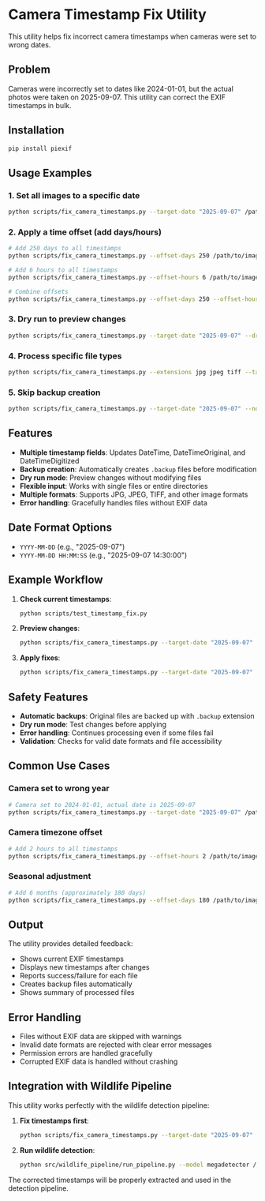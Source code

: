 # Camera Timestamp Fix Utility

This utility helps fix incorrect camera timestamps when cameras were set to wrong dates.

## Problem
Cameras were incorrectly set to dates like 2024-01-01, but the actual photos were taken on 2025-09-07. This utility can correct the EXIF timestamps in bulk.

## Installation
```bash
pip install piexif
```

## Usage Examples

### 1. Set all images to a specific date
```bash
python scripts/fix_camera_timestamps.py --target-date "2025-09-07" /path/to/images/
```

### 2. Apply a time offset (add days/hours)
```bash
# Add 250 days to all timestamps
python scripts/fix_camera_timestamps.py --offset-days 250 /path/to/images/

# Add 6 hours to all timestamps  
python scripts/fix_camera_timestamps.py --offset-hours 6 /path/to/images/

# Combine offsets
python scripts/fix_camera_timestamps.py --offset-days 250 --offset-hours 6 /path/to/images/
```

### 3. Dry run to preview changes
```bash
python scripts/fix_camera_timestamps.py --target-date "2025-09-07" --dry-run /path/to/images/
```

### 4. Process specific file types
```bash
python scripts/fix_camera_timestamps.py --extensions jpg jpeg tiff --target-date "2025-09-07" /path/to/images/
```

### 5. Skip backup creation
```bash
python scripts/fix_camera_timestamps.py --target-date "2025-09-07" --no-backup /path/to/images/
```

## Features

- **Multiple timestamp fields**: Updates DateTime, DateTimeOriginal, and DateTimeDigitized
- **Backup creation**: Automatically creates `.backup` files before modification
- **Dry run mode**: Preview changes without modifying files
- **Flexible input**: Works with single files or entire directories
- **Multiple formats**: Supports JPG, JPEG, TIFF, and other image formats
- **Error handling**: Gracefully handles files without EXIF data

## Date Format Options

- `YYYY-MM-DD` (e.g., "2025-09-07")
- `YYYY-MM-DD HH:MM:SS` (e.g., "2025-09-07 14:30:00")

## Example Workflow

1. **Check current timestamps**:
   ```bash
   python scripts/test_timestamp_fix.py
   ```

2. **Preview changes**:
   ```bash
   python scripts/fix_camera_timestamps.py --target-date "2025-09-07" --dry-run /path/to/images/
   ```

3. **Apply fixes**:
   ```bash
   python scripts/fix_camera_timestamps.py --target-date "2025-09-07" /path/to/images/
   ```

## Safety Features

- **Automatic backups**: Original files are backed up with `.backup` extension
- **Dry run mode**: Test changes before applying
- **Error handling**: Continues processing even if some files fail
- **Validation**: Checks for valid date formats and file accessibility

## Common Use Cases

### Camera set to wrong year
```bash
# Camera set to 2024-01-01, actual date is 2025-09-07
python scripts/fix_camera_timestamps.py --target-date "2025-09-07" /path/to/images/
```

### Camera timezone offset
```bash
# Add 2 hours to all timestamps
python scripts/fix_camera_timestamps.py --offset-hours 2 /path/to/images/
```

### Seasonal adjustment
```bash
# Add 6 months (approximately 180 days)
python scripts/fix_camera_timestamps.py --offset-days 180 /path/to/images/
```

## Output

The utility provides detailed feedback:
- Shows current EXIF timestamps
- Displays new timestamps after changes
- Reports success/failure for each file
- Creates backup files automatically
- Shows summary of processed files

## Error Handling

- Files without EXIF data are skipped with warnings
- Invalid date formats are rejected with clear error messages
- Permission errors are handled gracefully
- Corrupted EXIF data is handled without crashing

## Integration with Wildlife Pipeline

This utility works perfectly with the wildlife detection pipeline:

1. **Fix timestamps first**:
   ```bash
   python scripts/fix_camera_timestamps.py --target-date "2025-09-07" /path/to/camera/images/
   ```

2. **Run wildlife detection**:
   ```bash
   python src/wildlife_pipeline/run_pipeline.py --model megadetector /path/to/camera/images/
   ```

The corrected timestamps will be properly extracted and used in the detection pipeline.
